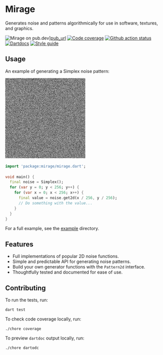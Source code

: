 # Mirage

Generates noise and patterns algorithmically for use in software, textures, and graphics.

![Mirage on pub.dev][pub_img]][pub_url]
[![Code coverage][cov_img]][cov_url]
[![Github action status][gha_img]][gha_url]
[![Dartdocs][doc_img]][doc_url]
[![Style guide][sty_img]][sty_url]

[pub_url]: https://pub.dartlang.org/packages/chaos
[pub_img]: https://img.shields.io/pub/v/mirage.svg
[gha_url]: https://github.com/matanlurey/mirage.dart/actions
[gha_img]: https://github.com/matanlurey/mirage.dart/actions/workflows/check.yaml/badge.svg
[cov_url]: https://coveralls.io/github/matanlurey/mirage.dart?branch=main
[cov_img]: https://coveralls.io/repos/github/matanlurey/mirage.dart/badge.svg?branch=main
[doc_url]: https://www.dartdocs.org/documentation/chaos/latest
[doc_img]: https://img.shields.io/badge/Documentation-mirage-blue.svg
[sty_url]: https://pub.dev/packages/oath
[sty_img]: https://img.shields.io/badge/style-oath-9cf.svg

## Usage

An example of generating a Simplex noise pattern:

![Simlex](./example/out/simplex_noise.png)

```dart
import 'package:mirage/mirage.dart';

void main() {
  final noise = Simplex();
  for (var y = 0; y < 256; y++) {
    for (var x = 0; x < 256; x++) {
      final value = noise.get2d(x / 256, y / 256);
      // Do something with the value...
    }
  }
}
```

For a full example, see the [example](./example) directory.

## Features

- Full implementations of popular 2D noise functions.
- Simple and predictable API for generating noise patterns.
- Build your own generator functions with the `Pattern2d` interface.
- Thoughtfully tested and documented for ease of use.

## Contributing

To run the tests, run:

```shell
dart test
```

To check code coverage locally, run:

```shell
./chore coverage
```

To preview `dartdoc` output locally, run:

```shell
./chore dartodc
```
